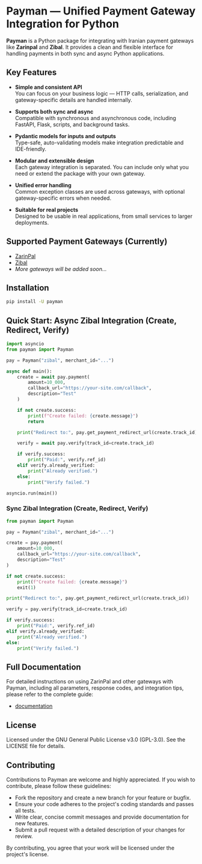 # Payman — Unified Payment Gateway Integration for Python

**Payman** is a Python package for integrating with Iranian payment gateways like **Zarinpal** and **Zibal**.
It provides a clean and flexible interface for handling payments in both sync and async Python applications.

## Key Features
- **Simple and consistent API**  
 You can focus on your business logic — HTTP calls, serialization, and gateway-specific details are handled internally.

- **Supports both sync and async**  
 Compatible with synchronous and asynchronous code, including FastAPI, Flask, scripts, and background tasks.

- **Pydantic models for inputs and outputs**  
  Type-safe, auto-validating models make integration predictable and IDE-friendly.

- **Modular and extensible design**  
 Each gateway integration is separated. You can include only what you need or extend the package with your own gateway.

- **Unified error handling**  
 Common exception classes are used across gateways, with optional gateway-specific errors when needed.

- **Suitable for real projects**  
 Designed to be usable in real applications, from small services to larger deployments.


## Supported Payment Gateways (Currently)
- [ZarinPal](https://www.zarinpal.com/)
- [Zibal](https://zibal.ir/)
- *More gateways will be added soon...*

## Installation

```bash
pip install -U payman
```

## Quick Start: Async Zibal Integration (Create, Redirect, Verify)

```python
import asyncio
from payman import Payman

pay = Payman("zibal", merchant_id="...")

async def main():
    create = await pay.payment(
        amount=10_000,
        callback_url="https://your-site.com/callback",
        description="Test"
    )

    if not create.success:
        print(f"Create failed: {create.message}")
        return

    print("Redirect to:", pay.get_payment_redirect_url(create.track_id))

    verify = await pay.verify(track_id=create.track_id)

    if verify.success:
        print("Paid:", verify.ref_id)
    elif verify.already_verified:
        print("Already verified.")
    else:
        print("Verify failed.")

asyncio.run(main())
```

### Sync Zibal Integration (Create, Redirect, Verify)

```python
from payman import Payman

pay = Payman("zibal", merchant_id="...")

create = pay.payment(
    amount=10_000,
    callback_url="https://your-site.com/callback",
    description="Test"
)

if not create.success:
    print(f"Create failed: {create.message}")
    exit(1)

print("Redirect to:", pay.get_payment_redirect_url(create.track_id))

verify = pay.verify(track_id=create.track_id)

if verify.success:
    print("Paid:", verify.ref_id)
elif verify.already_verified:
    print("Already verified.")
else:
    print("Verify failed.")
```

## Full Documentation
For detailed instructions on using ZarinPal and other gateways with Payman, including all parameters, response codes, and integration tips, please refer to the complete guide:
- [documentation](https://irvaniamirali.github.io/payman)


## License

Licensed under the GNU General Public License v3.0 (GPL-3.0). See the LICENSE file for details.

## Contributing

Contributions to Payman are welcome and highly appreciated. If you wish to contribute, please follow these guidelines:

- Fork the repository and create a new branch for your feature or bugfix.  
- Ensure your code adheres to the project's coding standards and passes all tests.  
- Write clear, concise commit messages and provide documentation for new features.  
- Submit a pull request with a detailed description of your changes for review.

By contributing, you agree that your work will be licensed under the project's license.
